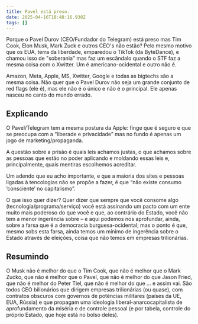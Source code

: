 ```yaml
---
title: Pavel está preso.
date: 2025-04-16T18:48:16.930Z
tags: []
---
```


Porque o Pavel Durov (CEO/Fundador do Telegram) está preso mas Tim Cook, Elon Musk, Mark Zuck e outros CEO's não estão? Pelo mesmo motivo que os EUA, terra da liberdade, emparedou o TikTok (da ByteDance), e chamou isso de "soberania" mas faz um escândalo quando o STF faz a mesma coisa com o Xwitter. Um é americano-ocidental e outro não é.

Amazon, Meta, Apple, MS, Xwitter, Google e todas as bigtechs são a mesma coisa. Não quer que o Pavel Durov não seja um grande conjunto de red flags (ele é), mas ele não é o único e não é o principal. Ele apenas nasceu no canto do mundo errado.

## Explicando

O Pavel/Telegram tem a mesma postura da Apple: finge que é seguro e que se preocupa com a “liberade e privacidade” mas no fundo é apenas um jogo de marketing/propaganda.

A questão sobre a prisão é quais leis achamos justas, o que achamos sobre as pessoas que estão no poder aplicando e moldando essas leis e, principalmente, quais mentiras escolhemos acreditar.

Um adendo que eu acho importante, e que a maioria dos sites e pessoas ligadas à tencologias não se propõe a fazer, é que “não existe consumo ‘consciente’ no capitalismo”.

O que isso quer dizer? Quer dizer que sempre que você consome algo (tecnologia/programa/serviço) você está assinando um pacto com um ente muito mais poderoso do que você e que, ao contrário do Estado, você não tem a menor ingerência sobre – e aqui podemos nos aprofundar, ainda, sobre a farsa que é a democracia burguesa-ocidental; mas o ponto é que, mesmo sobs esta farsa, ainda temos um mínimo de ingerência sobre o Estado através de eleições, coisa que não temos em empresas trilionárias.

## Resumindo

O Musk não é melhor do que o Tim Cook, que não é melhor que o Mark Zucko, que não é melhor que o Pavel, que não é melhor do que Jason Fried, que não é melhor do Peter Tiel, que não é melhor do que … e assim vai. São todos CEO bilionários que dirigem empresas trilionárias (ou quase), com contratos obscuros com governos de potências militares (países da UE, EUA, Rússia) e que propagam uma ideologia liberal-anarcocapitalista de aprofundamento da miséria e de controle pessoal (e por tabela, controle do próprio Estado, que hoje está no bolso deles).
